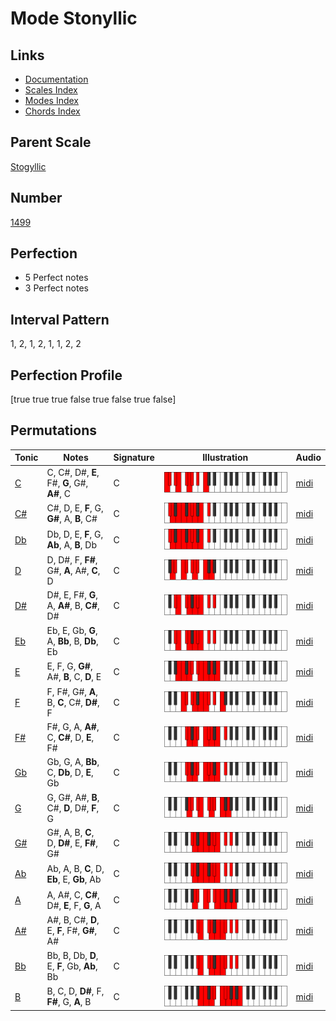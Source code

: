 # Mode Stonyllic

## Links

- [Documentation](index.md)
- [Scales Index](Scales.md)
- [Modes Index](Modes.md)
- [Chords Index](Chords.md)

## Parent Scale

[Stogyllic](ScaleStogyllic.md)

## Number

[1499](https://ianring.com/musictheory/scales/1499)

## Perfection

- 5 Perfect notes
- 3 Perfect notes

## Interval Pattern

1, 2, 1, 2, 1, 1, 2, 2

## Perfection Profile

[true true true false true false true false]

## Permutations

| Tonic | Notes | Signature | Illustration | Audio |
|-------|-------|-----------|--------------|-------|
| [C](ModeCNaturalStonyllic.md) | C, C#, D#, **E**, F#, **G**, G#, **A#**, C | C | ![CNaturalStonyllic](ModeCNaturalStonyllic.png) | [midi](https://github.com/edipermadi/music/blob/main/docs/ModeCNaturalStonyllic.mid?raw=true) |
| [C#](ModeCSharpStonyllic.md) | C#, D, E, **F**, G, **G#**, A, **B**, C# | C | ![CSharpStonyllic](ModeCSharpStonyllic.png) | [midi](https://github.com/edipermadi/music/blob/main/docs/ModeCSharpStonyllic.mid?raw=true) |
| [Db](ModeDFlatStonyllic.md) | Db, D, E, **F**, G, **Ab**, A, **B**, Db | C | ![DFlatStonyllic](ModeDFlatStonyllic.png) | [midi](https://github.com/edipermadi/music/blob/main/docs/ModeDFlatStonyllic.mid?raw=true) |
| [D](ModeDNaturalStonyllic.md) | D, D#, F, **F#**, G#, **A**, A#, **C**, D | C | ![DNaturalStonyllic](ModeDNaturalStonyllic.png) | [midi](https://github.com/edipermadi/music/blob/main/docs/ModeDNaturalStonyllic.mid?raw=true) |
| [D#](ModeDSharpStonyllic.md) | D#, E, F#, **G**, A, **A#**, B, **C#**, D# | C | ![DSharpStonyllic](ModeDSharpStonyllic.png) | [midi](https://github.com/edipermadi/music/blob/main/docs/ModeDSharpStonyllic.mid?raw=true) |
| [Eb](ModeEFlatStonyllic.md) | Eb, E, Gb, **G**, A, **Bb**, B, **Db**, Eb | C | ![EFlatStonyllic](ModeEFlatStonyllic.png) | [midi](https://github.com/edipermadi/music/blob/main/docs/ModeEFlatStonyllic.mid?raw=true) |
| [E](ModeENaturalStonyllic.md) | E, F, G, **G#**, A#, **B**, C, **D**, E | C | ![ENaturalStonyllic](ModeENaturalStonyllic.png) | [midi](https://github.com/edipermadi/music/blob/main/docs/ModeENaturalStonyllic.mid?raw=true) |
| [F](ModeFNaturalStonyllic.md) | F, F#, G#, **A**, B, **C**, C#, **D#**, F | C | ![FNaturalStonyllic](ModeFNaturalStonyllic.png) | [midi](https://github.com/edipermadi/music/blob/main/docs/ModeFNaturalStonyllic.mid?raw=true) |
| [F#](ModeFSharpStonyllic.md) | F#, G, A, **A#**, C, **C#**, D, **E**, F# | C | ![FSharpStonyllic](ModeFSharpStonyllic.png) | [midi](https://github.com/edipermadi/music/blob/main/docs/ModeFSharpStonyllic.mid?raw=true) |
| [Gb](ModeGFlatStonyllic.md) | Gb, G, A, **Bb**, C, **Db**, D, **E**, Gb | C | ![GFlatStonyllic](ModeGFlatStonyllic.png) | [midi](https://github.com/edipermadi/music/blob/main/docs/ModeGFlatStonyllic.mid?raw=true) |
| [G](ModeGNaturalStonyllic.md) | G, G#, A#, **B**, C#, **D**, D#, **F**, G | C | ![GNaturalStonyllic](ModeGNaturalStonyllic.png) | [midi](https://github.com/edipermadi/music/blob/main/docs/ModeGNaturalStonyllic.mid?raw=true) |
| [G#](ModeGSharpStonyllic.md) | G#, A, B, **C**, D, **D#**, E, **F#**, G# | C | ![GSharpStonyllic](ModeGSharpStonyllic.png) | [midi](https://github.com/edipermadi/music/blob/main/docs/ModeGSharpStonyllic.mid?raw=true) |
| [Ab](ModeAFlatStonyllic.md) | Ab, A, B, **C**, D, **Eb**, E, **Gb**, Ab | C | ![AFlatStonyllic](ModeAFlatStonyllic.png) | [midi](https://github.com/edipermadi/music/blob/main/docs/ModeAFlatStonyllic.mid?raw=true) |
| [A](ModeANaturalStonyllic.md) | A, A#, C, **C#**, D#, **E**, F, **G**, A | C | ![ANaturalStonyllic](ModeANaturalStonyllic.png) | [midi](https://github.com/edipermadi/music/blob/main/docs/ModeANaturalStonyllic.mid?raw=true) |
| [A#](ModeASharpStonyllic.md) | A#, B, C#, **D**, E, **F**, F#, **G#**, A# | C | ![ASharpStonyllic](ModeASharpStonyllic.png) | [midi](https://github.com/edipermadi/music/blob/main/docs/ModeASharpStonyllic.mid?raw=true) |
| [Bb](ModeBFlatStonyllic.md) | Bb, B, Db, **D**, E, **F**, Gb, **Ab**, Bb | C | ![BFlatStonyllic](ModeBFlatStonyllic.png) | [midi](https://github.com/edipermadi/music/blob/main/docs/ModeBFlatStonyllic.mid?raw=true) |
| [B](ModeBNaturalStonyllic.md) | B, C, D, **D#**, F, **F#**, G, **A**, B | C | ![BNaturalStonyllic](ModeBNaturalStonyllic.png) | [midi](https://github.com/edipermadi/music/blob/main/docs/ModeBNaturalStonyllic.mid?raw=true) |
